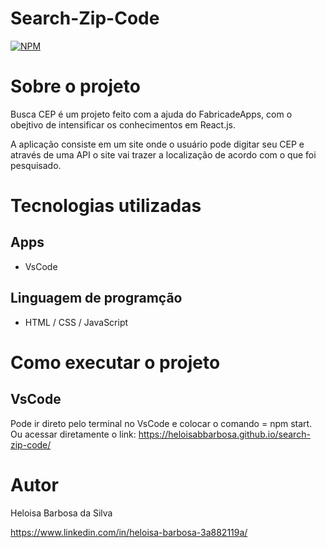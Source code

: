 # Search-Zip-Code
[![NPM](https://img.shields.io/npm/l/react)](https://github.com/heloisabbarbosa/Contact-Book/blob/add-license-1/LICENCE)

# Sobre o projeto

Busca CEP é um projeto feito com a ajuda do FabricadeApps, com o obejtivo de intensificar os conhecimentos em React.js.

A aplicação consiste em um site onde o usuário pode digitar seu CEP e através de uma API o site vai trazer a localização de acordo com o que foi pesquisado.

# Tecnologias utilizadas
## Apps
- VsCode

## Linguagem de programção
- HTML / CSS / JavaScript

# Como executar o projeto

## VsCode
Pode ir direto pelo terminal no VsCode e colocar o comando = npm start.
Ou acessar diretamente o link: https://heloisabbarbosa.github.io/search-zip-code/

# Autor

Heloisa Barbosa da Silva

https://www.linkedin.com/in/heloisa-barbosa-3a882119a/
